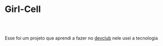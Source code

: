    <h1>Girl-Cell</h1>
    <br>
    <br>
   <p>Esse foi um projeto que aprendi a fazer no <a href="https://rodolfomori.com/devclub">devclub</a> nele usei a tecnologia </p>
